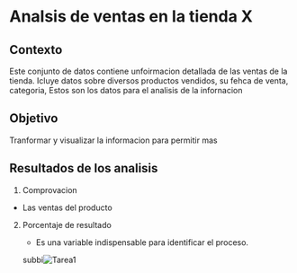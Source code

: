 # Analsis de ventas en la tienda X

## Contexto
Este conjunto de datos contiene unfoirmacion detallada de las ventas de la tienda. Icluye datos sobre diversos productos vendidos, su fehca de venta, categoria,
Estos son los datos para el analisis de la infornacion

## Objetivo 
Tranformar y visualizar la informacion para permitir mas 

## Resultados de los analisis
1. Comprovacion
 - Las ventas del producto 


2. Porcentaje de resultado
   - Es una variable indispensable para identificar el proceso.
  
   subbi![Tarea1](https://github.com/Edd001hub/MicrosoftExcel/assets/174205987/5eec3773-22ee-4457-bd4b-13e05f8e8548)
